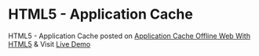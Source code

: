 HTML5 - Application Cache
=========================

HTML5 - Application Cache posted on [Application Cache Offline Web With HTML5](http://www.nurulimam.com/2013/11/application-cache-offline-web-dengan-html5.html)
 & Visit [Live Demo](http://www.nurulimam.com/contoh/html5/application-cache.html)
